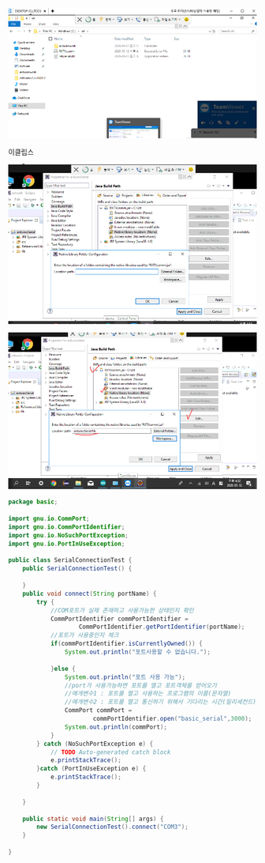 ![image-20200512163513419](images/image-20200512163513419.png)





이클립스

![image-20200512165024381](images/image-20200512165024381.png)

![image-20200512165117882](images/image-20200512165117882.png)





```java
package basic;

import gnu.io.CommPort;
import gnu.io.CommPortIdentifier;
import gnu.io.NoSuchPortException;
import gnu.io.PortInUseException;

public class SerialConnectionTest {
	public SerialConnectionTest() {
		
	}
	public void connect(String portName) {
		try {
			//COM포트가 실제 존재하고 사용가능한 상태인지 확인
			CommPortIdentifier commPortIdentifier = 
					CommPortIdentifier.getPortIdentifier(portName);
			//포트가 사용중인지 체크
			if(commPortIdentifier.isCurrentlyOwned()) {
				System.out.println("포트사용할 수 없습니다.");
				
			}else {
				System.out.println("포트 사용 가능");
				//port가 사용가능하면 포트를 열고 포트객체를 얻어오기 
				//매개변수1 : 포트를 열고 사용하는 프로그램의 이름(문자열)
				//매개변수2 : 포트를 열고 통신하기 위해서 기다리는 시간(밀리세컨드)
				CommPort commPort = 
						commPortIdentifier.open("basic_serial",3000);
				System.out.println(commPort);
			}
		} catch (NoSuchPortException e) {
			// TODO Auto-generated catch block
			e.printStackTrace();
		}catch (PortInUseException e) {
			e.printStackTrace();
		}
		
	}

	public static void main(String[] args) {
		new SerialConnectionTest().connect("COM3");
	}

}

```

